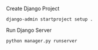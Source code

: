 Create Django Project

```
django-admin startproject setup .
```


Run Django Server

``` 
python manager.py runserver
```